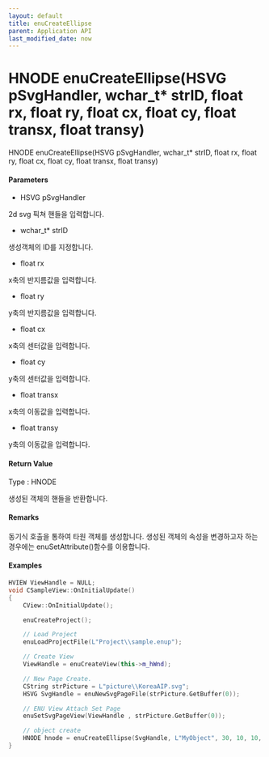 ```yaml
---
layout: default
title: enuCreateEllipse
parent: Application API
last_modified_date: now
---
```

# HNODE enuCreateEllipse\(HSVG pSvgHandler, wchar\_t\* strID, float rx, float ry, float cx, float cy, float transx, float transy\)

HNODE enuCreateEllipse\(HSVG pSvgHandler, wchar\_t\* strID, float rx, float ry, float cx, float cy, float transx, float transy\)

#### Parameters

* HSVG pSvgHandler

2d svg 픽쳐 핸들을 입력합니다.

* wchar\_t\* strID

생성객체의 ID를 지정합니다.

* float rx

x축의 반지름값을 입력합니다.

* float ry

y축의 반지름값을 입력합니다.

* float cx

x축의 센터값을 입력합니다.

* float cy

y축의 센터값을 입력합니다.

* float transx

x축의 이동값을 입력합니다.

* float transy

y축의 이동값을 입력합니다.

#### Return Value

Type : HNODE

생성된 객체의 핸들을 반환합니다.

#### Remarks

동기식 호출을 통하여 타원 객체를 생성합니다. 생성된 객체의 속성을 변경하고자 하는 경우에는 enuSetAttribute\(\)함수를 이용합니다.

#### Examples

```cpp
HVIEW ViewHandle = NULL; 
void CSampleView::OnInitialUpdate() 
{ 
    CView::OnInitialUpdate(); 

    enuCreateProject(); 

    // Load Project
    enuLoadProjectFile(L"Project\\sample.enup"); 

    // Create View
    ViewHandle = enuCreateView(this->m_hWnd); 

    // New Page Create. 
    CString strPicture = L"picture\\KoreaAIP.svg"; 
    HSVG SvgHandle = enuNewSvgPageFile(strPicture.GetBuffer(0)); 

    // ENU View Attach Set Page 
    enuSetSvgPageView(ViewHandle , strPicture.GetBuffer(0)); 

    // object create
    HNODE hnode = enuCreateEllipse(SvgHandle, L"MyObject", 30, 10, 10, 0, 0);
}
```



